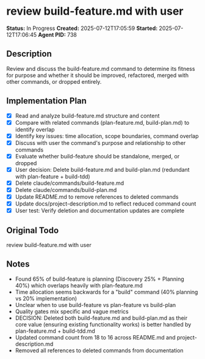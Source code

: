 # review build-feature.md with user

**Status:** In Progress
**Created:** 2025-07-12T17:05:59
**Started:** 2025-07-12T17:06:45
**Agent PID:** 738

## Description
Review and discuss the build-feature.md command to determine its fitness for purpose and whether it should be improved, refactored, merged with other commands, or dropped entirely.

## Implementation Plan
- [x] Read and analyze build-feature.md structure and content
- [x] Compare with related commands (plan-feature.md, build-plan.md) to identify overlap
- [x] Identify key issues: time allocation, scope boundaries, command overlap
- [x] Discuss with user the command's purpose and relationship to other commands
- [x] Evaluate whether build-feature should be standalone, merged, or dropped
- [x] User decision: Delete build-feature.md and build-plan.md (redundant with plan-feature + build-tdd)
- [x] Delete claude/commands/build-feature.md
- [x] Delete claude/commands/build-plan.md
- [x] Update README.md to remove references to deleted commands
- [x] Update docs/project-description.md to reflect reduced command count
- [x] User test: Verify deletion and documentation updates are complete

## Original Todo
review build-feature.md with user

## Notes
- Found 65% of build-feature is planning (Discovery 25% + Planning 40%) which overlaps heavily with plan-feature.md
- Time allocation seems backwards for a "build" command (40% planning vs 20% implementation)
- Unclear when to use build-feature vs plan-feature vs build-plan
- Quality gates mix specific and vague metrics
- DECISION: Deleted both build-feature.md and build-plan.md as their core value (ensuring existing functionality works) is better handled by plan-feature.md + build-tdd.md
- Updated command count from 18 to 16 across README.md and project-description.md
- Removed all references to deleted commands from documentation